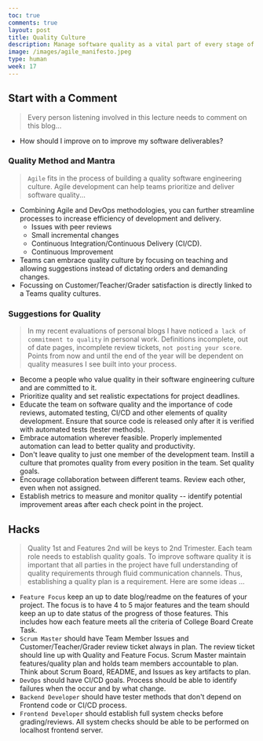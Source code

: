 ```yaml
---
toc: true
comments: true
layout: post
title: Quality Culture
description: Manage software quality as a vital part of every stage of project.  Continually be on the lookout for ways to improve your software quality.
image: /images/agile_manifesto.jpeg
type: human
week: 17
---
```


## Start with a Comment
> Every person listening involved in this lecture needs to comment on this blog...
- How should I improve on to improve my software deliverables?


### Quality Method and Mantra
> `Agile` fits in the process of building a quality software engineering culture. Agile development can help teams prioritize and deliver software quality...
- Combining Agile and DevOps methodologies, you can further streamline processes to increase efficiency of development and delivery.
    - Issues with peer reviews
    - Small incremental changes
    - Continuous Integration/Continuous Delivery (CI/CD). 
    - Continuous Improvement
- Teams can embrace quality culture by focusing on teaching and allowing suggestions instead of dictating orders and demanding changes. 
- Focussing on Customer/Teacher/Grader satisfaction is directly linked to a Teams quality cultures. 


### Suggestions for Quality
> In my recent evaluations of personal blogs I have noticed `a lack of commitment to quality` in personal work.  Definitions incomplete, out of date pages, incomplete review tickets, `not posting your score`.  Points from now and until the end of the year will be dependent on quality measures I see built into your process.
- Become a people who value quality in their software engineering culture and are committed to it.
- Prioritize quality and set realistic expectations for project deadlines.
- Educate the team on software quality and the importance of code reviews, automated testing, CI/CD and other elements of quality development. Ensure that source code is released only after it is verified with automated tests (tester methods).
- Embrace automation wherever feasible. Properly implemented automation can lead to better quality and productivity.
- Don't leave quality to just one member of the development team. Instill a culture that promotes quality from every position in the team.  Set quality goals.
- Encourage collaboration between different teams.  Review each other, even when not assigned.
- Establish metrics to measure and monitor quality -- identify potential improvement areas after each check point in the project.


## Hacks
> Quality 1st and Features 2nd will be keys to 2nd Trimester.  Each team role needs to establish quality goals.  To improve software quality it is important that all parties in the project have full understanding of quality requirements through fluid communication channels.  Thus, establishing a quality plan is a requirement.  Here are some ideas ...
- `Feature Focus` keep an up to date blog/readme on the features of your project.  The focus is to have 4 to 5 major features and the team should keep an up to date status of the progress of those features.  This includes how each feature meets all the criteria of College Board Create Task.  
- `Scrum Master` should have Team Member Issues and Customer/Teacher/Grader review ticket always in plan.  The review ticket should line up with Quality and Feature Focus.  Scrum Master maintain features/quality plan and holds team members accountable to plan.  Think about Scrum Board, README, and Issues as key artifacts to plan.
- `DevOps` should have CI/CD goals.  Process should be able to identify failures when the occur and by what change.
- `Backend Developer` should have tester methods that don't depend on Frontend code or CI/CD process.
- `Frontend Developer` should establish full system checks before grading/reviews.  All system checks should be able to be performed on localhost frontend server.